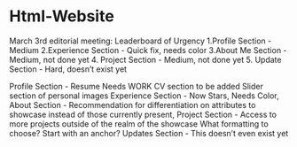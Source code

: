 # Html-Website
March 3rd editorial meeting:
Leaderboard of Urgency
1.Profile Section - Medium
2.Experience Section - Quick fix, needs color
3.About Me Section - Medium, not done yet
4. Project Section - Medium, not done yet
5. Update Section - Hard, doesn’t exist yet

Profile Section -
Resume Needs WORK
CV section to be added
Slider section of personal images
Experience Section -
Now Stars,
Needs Color,
About Section - 
Recommendation for differentiation on attributes to showcase instead of those currently present,
Project Section -
Access to more projects outside of the realm of the showcase
What formatting to choose?
Start with an anchor?
Updates Section -
This doesn’t even exist yet